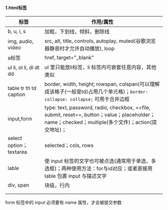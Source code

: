 #### 1.html标签

| 标签                    | 作用/属性                                                    |
| ----------------------- | ------------------------------------------------------------ |
| b, u, i, s              | 加粗，下划线，倾斜，删除线                                   |
| img, audio, video       | src, alt, title, controls, autoplay, muted(谷歌浏览器静音时才允许自动播放), loop |
| a标签                   | href, target="_blank"                                        |
| ul li, ol li, dl dt dd  | ul 里只能放li标签，li 标签内可嵌套任意内容，其他类似         |
| table tr th td caption  | border, width, height; rowspan, colspan(可以理解成该格子(一般是td)占用几个单元格)；`border-collapse: collapse;` 可用于合并边框 |
| input,form              | type: text, password, radio, checkbox, ==file, submit, reset==, button；value；placeholder；name；checked；multiple(多个文件)；action(提交地址)； |
| select option；textarea | selected；cols, rows                                         |
| lable                   | 使 input 标签的文字也可被点选(通常用于单选、多选框)；两种使用方法：for与id对应；或者直接用 lable 包裹 input 与描述文字 |
| div, span               | 块级，行内                                                   |
|                         |                                                              |
|                         |                                                              |



form 标签中的 input 必须要有 name 属性，才会被提交参数


